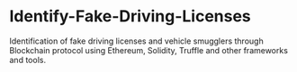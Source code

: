 # Identify-Fake-Driving-Licenses
Identification of fake driving licenses and vehicle smugglers through Blockchain protocol using Ethereum, Solidity, Truffle and other frameworks and tools.
